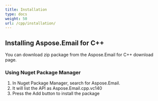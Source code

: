 ```yaml
---
title: Installation
type: docs
weight: 50
url: /cpp/installation/
---
```


## **Installing Aspose.Email for C++**
You can download zip package from the Aspose.Email for C++ download page.
### **Using Nuget Package Manager**
1. In Nuget Package Manager, search for Aspose.Email.
1. It will list the API as Aspose.Email.cpp.vc140
1. Press the Add button to install the package 
